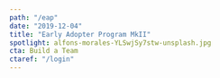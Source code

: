 ```yaml
---
path: "/eap"
date: "2019-12-04"
title: "Early Adopter Program MkII"
spotlight: alfons-morales-YLSwjSy7stw-unsplash.jpg
cta: Build a Team
ctaref: "/login"
---
```


